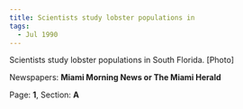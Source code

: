 ```yaml
---  
title: Scientists study lobster populations in  
tags:  
  - Jul 1990  
---  
```

  
Scientists study lobster populations in South Florida. [Photo]  
  
Newspapers: **Miami Morning News or The Miami Herald**  
  
Page: **1**, Section: **A** 
